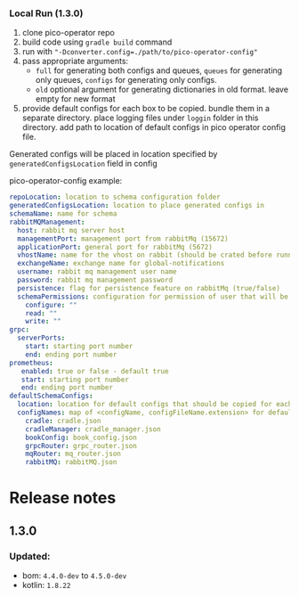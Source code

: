 ### Local Run (1.3.0)
1. clone pico-operator repo
2. build code using `gradle build` command
3. run with `"-Dconverter.config=./path/to/pico-operator-config"`
4. pass appropriate arguments:
    * `full` for generating both configs and queues, `queues` for generating only queues, `configs` for generating only configs.
    * `old` optional argument for generating dictionaries in old format. leave empty for new format
5. provide default configs for each box to be copied. bundle them in a separate directory. place logging files under `loggin` folder in this directory. 
add path to location of default configs in pico operator config file.

Generated configs will be placed in location specified by `generatedConfigsLocation` field in config

pico-operator-config example:

```yaml
repoLocation: location to schema configuration folder
generatedConfigsLocation: location to place generated configs in
schemaName: name for schema
rabbitMQManagement:
  host: rabbit mq server host
  managementPort: management port from rabbitMq (15672)
  applicationPort: general port for rabbitMq (5672)
  vhostName: name for the vhost on rabbit (should be crated before running the application)
  exchangeName: exchange name for global-notifications
  username: rabbit mq management user name
  password: rabbit mq management password
  persistence: flag for persistence feature on rabbitMq (true/false)
  schemaPermissions: configuration for permission of user that will be created fot this specific schema
    configure: ""
    read: ""
    write: ""
grpc:
  serverPorts:
    start: starting port number
    end: ending port number
prometheus:
   enabled: true or false - default true
   start: starting port number
   end: ending port number
defaultSchemaConfigs:
  location: location for default configs that should be copied for each schema
  configNames: map of <configName, configFileName.extension> for default configs that are needed for each schema
    cradle: cradle.json
    cradleManager: cradle_manager.json
    bookConfig: book_config.json
    grpcRouter: grpc_router.json
    mqRouter: mq_router.json
    rabbitMQ: rabbitMQ.json
```

# Release notes

## 1.3.0

### Updated:
+ bom: `4.4.0-dev` to `4.5.0-dev`
+ kotlin: `1.8.22`
